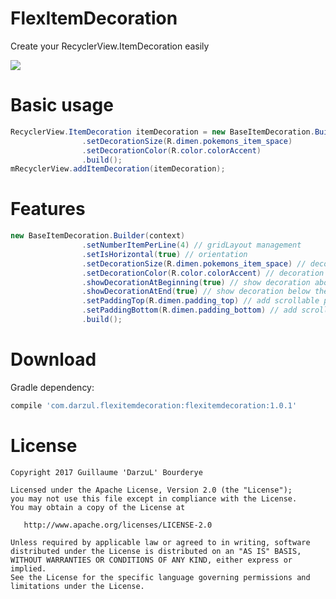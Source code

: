 FlexItemDecoration
========

Create your RecyclerView.ItemDecoration easily

![](http://i.makeagif.com/media/3-25-2017/h7o0yX.gif)

Basic usage
========

```java 
RecyclerView.ItemDecoration itemDecoration = new BaseItemDecoration.Builder(context)
                .setDecorationSize(R.dimen.pokemons_item_space)
                .setDecorationColor(R.color.colorAccent)
                .build();
mRecyclerView.addItemDecoration(itemDecoration);          
```

Features
========

```java 
new BaseItemDecoration.Builder(context)
                .setNumberItemPerLine(4) // gridLayout management
                .setIsHorizontal(true) // orientation
                .setDecorationSize(R.dimen.pokemons_item_space) // decoration size
                .setDecorationColor(R.color.colorAccent) // decoration color
                .showDecorationAtBeginning(true) // show decoration above the first list item
                .showDecorationAtEnd(true) // show decoration below the last list item
                .setPaddingTop(R.dimen.padding_top) // add scrollable paddingTop above the first list item
                .setPaddingBottom(R.dimen.padding_bottom) // add scrollable paddingTop below the last list item
                .build();         
```

Download
=======

Gradle dependency:
```groovy
compile 'com.darzul.flexitemdecoration:flexitemdecoration:1.0.1'
```

License
=======

    Copyright 2017 Guillaume 'DarzuL' Bourderye

    Licensed under the Apache License, Version 2.0 (the "License");
    you may not use this file except in compliance with the License.
    You may obtain a copy of the License at

       http://www.apache.org/licenses/LICENSE-2.0

    Unless required by applicable law or agreed to in writing, software
    distributed under the License is distributed on an "AS IS" BASIS,
    WITHOUT WARRANTIES OR CONDITIONS OF ANY KIND, either express or implied.
    See the License for the specific language governing permissions and
    limitations under the License.


